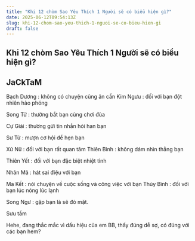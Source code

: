 ```yaml
---
title: "Khi 12 chòm Sao Yêu Thích 1 Người sẽ có biểu hiện gì?"
date: 2025-06-12T09:54:13Z
slug: khi-12-chom-sao-yeu-thich-1-nguoi-se-co-bieu-hien-gi
draft: false
---
```


## Khi 12 chòm Sao Yêu Thích 1 Người sẽ có biểu hiện gì?

## JaCkTaM

Bạch Dương : không có chuyện cũng ân cần
Kim Ngưu : đối với bạn đột nhiên hào phóng

Song Tử : thường bắt bạn cùng chơi đùa

Cự Giải : thường gửi tin nhắn hỏi han bạn

Sư Tử : mượn cơ hội để hẹn bạn

Xử Nữ : đối với bạn rất quan tâm
Thiên Bình : không dám nhìn thẳng bạn

Thiên Yết : đối với bạn đặc biệt nhiệt tình

Nhân Mã : hát sai điệu với bạn

Ma Kết : nói chuyện về cuộc sống và công việc với bạn
Thủy Bình : đối với bạn lúc nóng lúc lạnh 

Song Ngư : gặp bạn là sẽ đỏ mặt.


Sưu tầm

Hehe, đang thắc mắc vì dấu hiệu của em BB, thấy đúng dễ sợ, có đúng với các bạn hem?